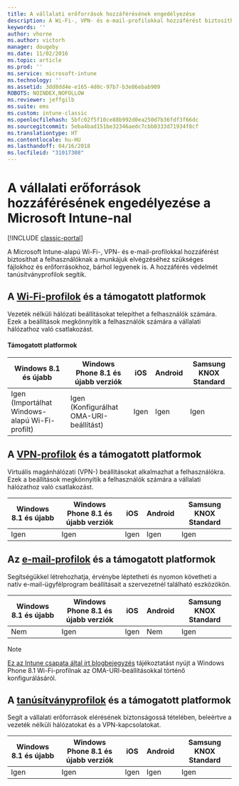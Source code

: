 ```yaml
---
title: A vállalati erőforrások hozzáférésének engedélyezése
description: A Wi-Fi-, VPN- és e-mail-profilokkal hozzáférést biztosíthat a felhasználóknak a szükséges fájlokhoz és erőforrásokhoz.
keywords: ''
author: vhorne
ms.author: victorh
manager: dougeby
ms.date: 11/02/2016
ms.topic: article
ms.prod: ''
ms.service: microsoft-intune
ms.technology: ''
ms.assetid: 3dd8dd4e-e165-4d0c-97b7-b3e86ebab909
ROBOTS: NOINDEX,NOFOLLOW
ms.reviewer: jeffgilb
ms.suite: ems
ms.custom: intune-classic
ms.openlocfilehash: 5bfc02f5f10ce88b992d0ea250d7b36fdf3f66dc
ms.sourcegitcommit: 5eba4bad151be32346aedc7cbb0333d71934f8cf
ms.translationtype: HT
ms.contentlocale: hu-HU
ms.lasthandoff: 04/16/2018
ms.locfileid: "31017308"
---
```

# <a name="enable-access-to-company-resources-with-microsoft-intune"></a>A vállalati erőforrások hozzáférésének engedélyezése a Microsoft Intune-nal

[!INCLUDE [classic-portal](../includes/classic-portal.md)]

A Microsoft Intune-alapú Wi-Fi-, VPN- és e-mail-profilokkal hozzáférést biztosíthat a felhasználóknak a munkájuk elvégzéséhez szükséges fájlokhoz és erőforrásokhoz, bárhol legyenek is. A hozzáférés védelmét tanúsítványprofilok segítik.

## <a name="wi-fi-profileswi-fi-connections-in-microsoft-intunemd-and-supported-platforms"></a>A [Wi-Fi-profilok](wi-fi-connections-in-microsoft-intune.md) és a támogatott platformok

Vezeték nélküli hálózati beállításokat telepíthet a felhasználók számára. Ezek a beállítások megkönnyítik a felhasználók számára a vállalati hálózathoz való csatlakozást.
#### <a name="supported-platforms"></a>Támogatott platformok

|Windows 8.1 és újabb|Windows Phone 8.1 és újabb verziók|iOS|Android|Samsung KNOX Standard|
|---------------------|---------------------------|---|-------|------------|
|Igen (Importálhat Windows-alapú Wi-Fi-profilt)|Igen (Konfigurálhat OMA-URI-beállítást) |Igen|Igen|Igen|

## <a name="vpn-profilesvpn-connections-in-microsoft-intunemd-and-supported-platforms"></a>A [VPN-profilok](vpn-connections-in-microsoft-intune.md) és a támogatott platformok
Virtuális magánhálózati (VPN-) beállításokat alkalmazhat a felhasználókra. Ezek a beállítások megkönnyítik a felhasználók számára a vállalati hálózathoz való csatlakozást.

|Windows 8.1 és újabb|Windows Phone 8.1 és újabb verziók|iOS|Android|Samsung KNOX Standard|
|---------------------|---------------------------|---|-------|------------|
|Igen|Igen|Igen|Igen|Igen|

## <a name="email-profilesconfigure-access-to-corporate-email-using-email-profiles-with-microsoft-intunemd-and-supported-platforms"></a>Az [e-mail-profilok](configure-access-to-corporate-email-using-email-profiles-with-microsoft-intune.md) és a támogatott platformok
Segítségükkel létrehozhatja, érvénybe léptetheti és nyomon követheti a natív e-mail-ügyfélprogram beállításait a szervezetnél található eszközökön.


| Windows 8.1 és újabb | Windows Phone 8.1 és újabb verziók | iOS | Android | Samsung KNOX Standard |
|-----------------------|-----------------------------|-----|---------|-----------------------|
|          Nem           |             Igen             | Igen |   Nem    |          Igen          |

> [!NOTE]
> [Ez az Intune csapata által írt blogbejegyzés](https://blogs.technet.microsoft.com/enterprisemobility/2015/02/19/using-oma-uri-to-create-custom-wi-fi-profiles-for-windows-phone-8-1/) tájékoztatást nyújt a Windows Phone 8.1 Wi-Fi-profilnak az OMA-URI-beállításokkal történő konfigurálásáról.

## <a name="certificate-profilessecure-resource-access-with-certificate-profilesmd-and-supported-platforms"></a>A [tanúsítványprofilok](secure-resource-access-with-certificate-profiles.md) és a támogatott platformok
Segít a vállalati erőforrások elérésének biztonságossá tételében, beleértve a vezeték nélküli hálózatokat és a VPN-kapcsolatokat.


| Windows 8.1 és újabb | Windows Phone 8.1 és újabb verziók | iOS | Android | Samsung KNOX Standard |
|-----------------------|-----------------------------|-----|---------|-----------------------|
|          Igen          |             Igen             | Igen |   Igen   |          Igen          |

